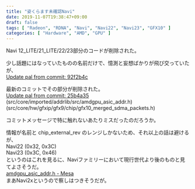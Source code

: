 ```yaml
---
title: "姿くらます未確認Navi"
date: 2019-11-07T19:38:47+09:00
draft: false
tags: [ "Radeon", "RDNA", "Navi", "Navi22", "Navi23", "GFX10" ]
categories: [ "Hardware", "AMD", "GPU" ]
---
```


Navi 12_LITE/21_LITE/22/23部分のコードが削除された。  

少し話題にはなっていたものの名前だけで、憶測と妄想ばかりが飛び交っていたが、  
[Update pal from commit: 92f2b4c](https://github.com/GPUOpen-Drivers/pal/commit/39abe2297ca58a2b84dcd9bc5e238fbc399bd6e0#diff-59fcb3e9c87bb72d45d55342763cf388)  

最新のコミットでその部分が削除された。  
[Update pal from commit: 25b4a35](https://github.com/GPUOpen-Drivers/pal/commit/76c5b997630e558158dbdd8ca24a120071068631#diff-59fcb3e9c87bb72d45d55342763cf388)  
(src/core/imported/addrlib/src/amdgpu_asic_addr.h)  
(src/core/hw/gfxip/gfx9/chip/gfx10_merged_sdma_packets.h)  

コミットメッセージで特に触れないあたりミスだったのだろうか。  

情報が名前と chip_external_rev のレンジしかないため、それ以上の話は避けるが、  
Navi22 (0x32, 0x3C)  
Navi23 (0x3C, 0x46)  
というのはこれを見るに、Naviファミリーにおいて現行世代より後のものと見てよさそうだ。  
[amdgpu_asic_addr.h - Mesa](https://gitlab.freedesktop.org/mesa/mesa/blob/master/src/amd/addrlib/src/amdgpu_asic_addr.h#L98)  
まあNavi2xというので察しはつきそうだが。  